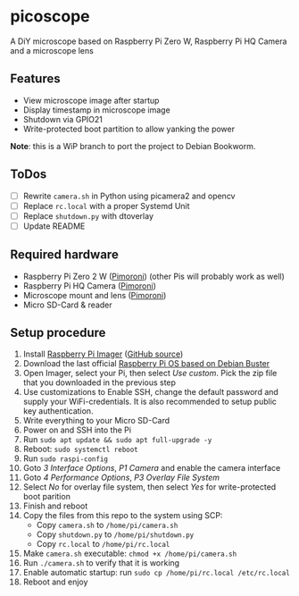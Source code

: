 # picoscope
A DiY microscope based on Raspberry Pi Zero W, Raspberry Pi HQ Camera and a microscope lens

## Features
- View microscope image after startup
- Display timestamp in microscope image
- Shutdown via GPIO21
- Write-protected boot partition to allow yanking the power

**Note**: this is a WiP branch to port the project to Debian Bookworm.

## ToDos

- [ ] Rewrite `camera.sh` in Python using picamera2 and opencv
- [ ] Replace `rc.local` with a proper Systemd Unit
- [ ] Replace `shutdown.py` with dtoverlay
- [ ] Update README

## Required hardware
- Raspberry Pi Zero 2 W ([Pimoroni](https://shop.pimoroni.com/products/raspberry-pi-zero-2-w?variant=39493046075475)) (other Pis will probably work as well)
- Raspberry Pi HQ Camera ([Pimoroni](https://shop.pimoroni.com/products/raspberry-pi-high-quality-camera?variant=31675712241747))
- Microscope mount and lens ([Pimoroni](https://shop.pimoroni.com/products/microscope-stand-with-0-12-1-8x-lens?variant=31885089046611))
- Micro SD-Card & reader

## Setup procedure
1. Install [Raspberry Pi Imager](https://www.raspberrypi.com/software/) ([GitHub source](https://github.com/raspberrypi/rpi-imager))
2. Download the last official [Raspberry Pi OS based on Debian Buster](https://downloads.raspberrypi.org/raspios_lite_armhf/images/raspios_lite_armhf-2021-05-28/)
3. Open Imager, select your Pi, then select _Use custom_. Pick the zip file that you downloaded in the previous step
4. Use customizations to Enable SSH, change the default password and supply your WiFi-credentials. It is also recommended to setup public key authentication.
5. Write everything to your Micro SD-Card
6. Power on and SSH into the Pi
7. Run `sudo apt update && sudo apt full-upgrade -y`
8. Reboot: `sudo systemctl reboot`
9. Run `sudo raspi-config`
10. Goto _3 Interface Options_, _P1 Camera_ and enable the camera interface
11. Goto _4 Performance Options_, _P3 Overlay File System_
12. Select _No_ for overlay file system, then select _Yes_ for write-protected boot parition
13. Finish and reboot
14. Copy the files from this repo to the system using SCP:
    - Copy `camera.sh` to `/home/pi/camera.sh`
    - Copy `shutdown.py` to `/home/pi/shutdown.py`
    - Copy `rc.local` to `/home/pi/rc.local`
15. Make `camera.sh` executable: `chmod +x /home/pi/camera.sh`
16. Run `./camera.sh` to verify that it is working
17. Enable automatic startup: run `sudo cp /home/pi/rc.local /etc/rc.local`
18. Reboot and enjoy
